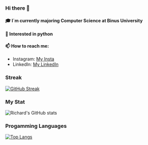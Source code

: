 ### Hi there 👋

#### 🎓 I`m currently majoring Computer Science at Binus University
#### 🐍 Interested in python 
#### 📫 How to reach me:
*  Instagram: [My Insta](https://www.instagram.com/richard__uwu/)
*  LinkedIn: [My LinkedIn](https://www.linkedin.com/in/richard-william-9590161b7/)

### Streak

[![GitHub Streak](https://github-readme-streak-stats.herokuapp.com/?user=richard483&theme=dark)](https://git.io/streak-stats)

### My Stat

![Richard's GitHub stats](https://github-readme-stats.vercel.app/api?username=richard483&show_icons=true&theme=dracula)

### Progamming Languages

[![Top Langs](https://github-readme-stats.vercel.app/api/top-langs?username=richard483&show_icons=true&locale=en&layout=compact&theme=chartreuse-dark)](https://github.com/richard483/github-readme-stats)
<!--
**richard483/richard483** is a ✨ _special_ ✨ repository because its `README.md` (this file) appears on your GitHub profile.

Here are some ideas to get you started:

- 🔭 I’m currently working on ...
- 🌱 I’m currently learning ...
- 👯 I’m looking to collaborate on ...
- 🤔 I’m looking for help with ...
- 💬 Ask me about ...
- 📫 How to reach me: ...
- 😄 Pronouns: ...
- ⚡ Fun fact: ...
-->
